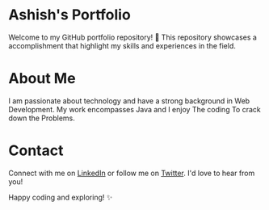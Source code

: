 # Ashish's Portfolio

Welcome to my GitHub portfolio repository! 🌟 This repository showcases a accomplishment that highlight my skills and experiences in the field.

# About Me

I am passionate about technology and have a strong background in Web Development. My work encompasses Java and I enjoy The coding To crack down the Problems.

# Contact

Connect with me on [LinkedIn](https://linkedin.com/in/ashishpatil7507) or follow me on [Twitter](https://twitter.com/yourusername). I'd love to hear from you!

Happy coding and exploring! ✨
